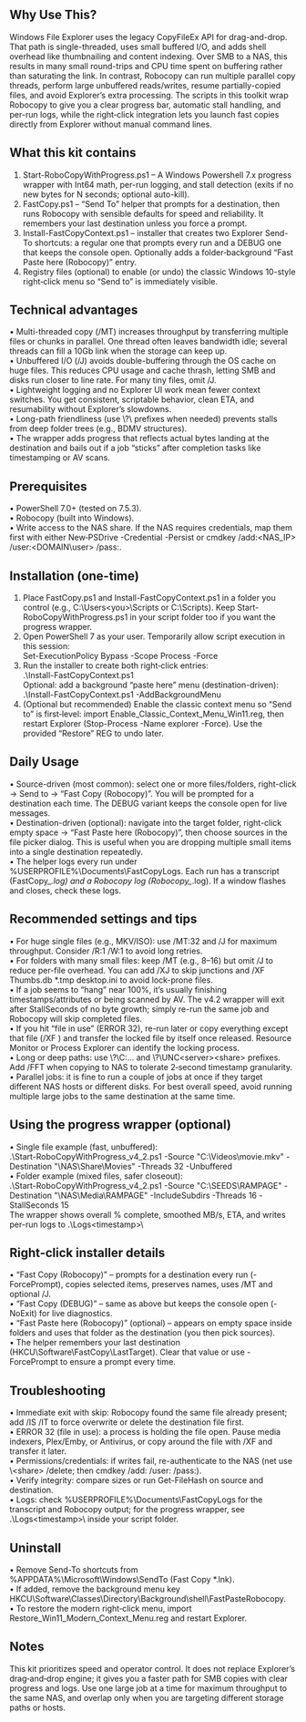 Why Use This?
-------------------------------
Windows File Explorer uses the legacy CopyFileEx API for drag-and-drop. That path is single-threaded, uses small buffered I/O, and adds shell overhead like thumbnailing and content indexing. Over SMB to a NAS, this results in many small round-trips and CPU time spent on buffering rather than saturating the link. In contrast, Robocopy can run multiple parallel copy threads, perform large unbuffered reads/writes, resume partially-copied files, and avoid Explorer’s extra processing. The scripts in this toolkit wrap Robocopy to give you a clear progress bar, automatic stall handling, and per-run logs, while the right‑click integration lets you launch fast copies directly from Explorer without manual command lines.

What this kit contains
----------------------
1) Start-RoboCopyWithProgress.ps1 – A Windows Powershell 7.x progress wrapper with Int64 math, per-run logging, and stall detection (exits if no new bytes for N seconds; optional auto-kill).
2) FastCopy.ps1 – “Send To” helper that prompts for a destination, then runs Robocopy with sensible defaults for speed and reliability. It remembers your last destination unless you force a prompt.
3) Install-FastCopyContext.ps1 – installer that creates two Explorer Send-To shortcuts: a regular one that prompts every run and a DEBUG one that keeps the console open. Optionally adds a folder‑background “Fast Paste here (Robocopy)” entry.
4) Registry files (optional) to enable (or undo) the classic Windows 10-style right‑click menu so “Send to” is immediately visible.

Technical advantages
---------------------------------------
• Multi-threaded copy (/MT) increases throughput by transferring multiple files or chunks in parallel. One thread often leaves bandwidth idle; several threads can fill a 10Gb link when the storage can keep up.  
• Unbuffered I/O (/J) avoids double-buffering through the OS cache on huge files. This reduces CPU usage and cache thrash, letting SMB and disks run closer to line rate. For many tiny files, omit /J.  
• Lightweight logging and no Explorer UI work mean fewer context switches. You get consistent, scriptable behavior, clean ETA, and resumability without Explorer’s slowdowns.  
• Long-path friendliness (use \\?\ prefixes when needed) prevents stalls from deep folder trees (e.g., BDMV structures).  
• The wrapper adds progress that reflects actual bytes landing at the destination and bails out if a job “sticks” after completion tasks like timestamping or AV scans.

Prerequisites
-------------
• PowerShell 7.0+ (tested on 7.5.3).  
• Robocopy (built into Windows).  
• Write access to the NAS share. If the NAS requires credentials, map them first with either New‑PSDrive -Credential -Persist or cmdkey /add:<NAS_IP> /user:<DOMAIN\user> /pass:<password>.

Installation (one-time)
-----------------------
1) Place FastCopy.ps1 and Install-FastCopyContext.ps1 in a folder you control (e.g., C:\Users\<you>\Scripts or C:\Scripts). Keep Start-RoboCopyWithProgress.ps1 in your script folder too if you want the progress wrapper.  
2) Open PowerShell 7 as your user. Temporarily allow script execution in this session:  
   Set-ExecutionPolicy Bypass -Scope Process -Force  
3) Run the installer to create both right‑click entries:  
   .\Install-FastCopyContext.ps1  
   Optional: add a background “paste here” menu (destination-driven):  
   .\Install-FastCopyContext.ps1 -AddBackgroundMenu  
4) (Optional but recommended) Enable the classic context menu so “Send to” is first‑level: import Enable_Classic_Context_Menu_Win11.reg, then restart Explorer (Stop-Process -Name explorer -Force). Use the provided “Restore” REG to undo later.

Daily Usage
-----------
• Source-driven (most common): select one or more files/folders, right-click → Send to → “Fast Copy (Robocopy)”. You will be prompted for a destination each time. The DEBUG variant keeps the console open for live messages.  
• Destination-driven (optional): navigate into the target folder, right-click empty space → “Fast Paste here (Robocopy)”, then choose sources in the file picker dialog. This is useful when you are dropping multiple small items into a single destination repeatedly.  
• The helper logs every run under %USERPROFILE%\Documents\FastCopyLogs. Each run has a transcript (FastCopy_*.log) and a Robocopy log (Robocopy_*.log). If a window flashes and closes, check these logs.

Recommended settings and tips
-----------------------------
• For huge single files (e.g., MKV/ISO): use /MT:32 and /J for maximum throughput. Consider /R:1 /W:1 to avoid long retries.  
• For folders with many small files: keep /MT (e.g., 8–16) but omit /J to reduce per-file overhead. You can add /XJ to skip junctions and /XF Thumbs.db *.tmp desktop.ini to avoid lock-prone files.  
• If a job seems to “hang” near 100%, it’s usually finishing timestamps/attributes or being scanned by AV. The v4.2 wrapper will exit after StallSeconds of no byte growth; simply re-run the same job and Robocopy will skip completed files.  
• If you hit “file in use” (ERROR 32), re-run later or copy everything except that file (/XF <filename>) and transfer the locked file by itself once released. Resource Monitor or Process Explorer can identify the locking process.  
• Long or deep paths: use \\?\C:\... and \\?\UNC\<server>\<share> prefixes. Add /FFT when copying to NAS to tolerate 2‑second timestamp granularity.  
• Parallel jobs: it is fine to run a couple of jobs at once if they target different NAS hosts or different disks. For best overall speed, avoid running multiple large jobs to the same destination at the same time.

Using the progress wrapper (optional)
-------------------------------------
• Single file example (fast, unbuffered):  
  .\Start-RoboCopyWithProgress_v4_2.ps1 -Source "C:\Videos\movie.mkv" -Destination "\\NAS\Share\Movies" -Threads 32 -Unbuffered  
• Folder example (mixed files, safer closeout):  
  .\Start-RoboCopyWithProgress_v4_2.ps1 -Source "C:\SEEDS\RAMPAGE" -Destination "\\NAS\Media\RAMPAGE" -IncludeSubdirs -Threads 16 -StallSeconds 15  
The wrapper shows overall % complete, smoothed MB/s, ETA, and writes per-run logs to .\Logs\<timestamp>\

Right-click installer details
-----------------------------
• “Fast Copy (Robocopy)” – prompts for a destination every run (-ForcePrompt), copies selected items, preserves names, uses /MT and optional /J.  
• “Fast Copy (DEBUG)” – same as above but keeps the console open (-NoExit) for live diagnostics.  
• “Fast Paste here (Robocopy)” (optional) – appears on empty space inside folders and uses that folder as the destination (you then pick sources).  
• The helper remembers your last destination (HKCU\Software\FastCopy\LastTarget). Clear that value or use -ForcePrompt to ensure a prompt every time.

Troubleshooting
---------------
• Immediate exit with skip: Robocopy found the same file already present; add /IS /IT to force overwrite or delete the destination file first.  
• ERROR 32 (file in use): a process is holding the file open. Pause media indexers, Plex/Emby, or Antivirus, or copy around the file with /XF and transfer it later.  
• Permissions/credentials: if writes fail, re-authenticate to the NAS (net use \\<NAS>\<share> /delete; then cmdkey /add:<NAS> /user:<user> /pass:<pass>).  
• Verify integrity: compare sizes or run Get-FileHash on source and destination.  
• Logs: check %USERPROFILE%\Documents\FastCopyLogs for the transcript and Robocopy output; for the progress wrapper, see .\Logs\<timestamp>\ inside your script folder.

Uninstall
---------
• Remove Send-To shortcuts from %APPDATA%\Microsoft\Windows\SendTo (Fast Copy *.lnk).  
• If added, remove the background menu key HKCU\Software\Classes\Directory\Background\shell\FastPasteRobocopy.  
• To restore the modern right‑click menu, import Restore_Win11_Modern_Context_Menu.reg and restart Explorer.

Notes
-----
This kit prioritizes speed and operator control. It does not replace Explorer’s drag‑and‑drop engine; it gives you a faster path for SMB copies with clear progress and logs. Use one large job at a time for maximum throughput to the same NAS, and overlap only when you are targeting different storage paths or hosts.
